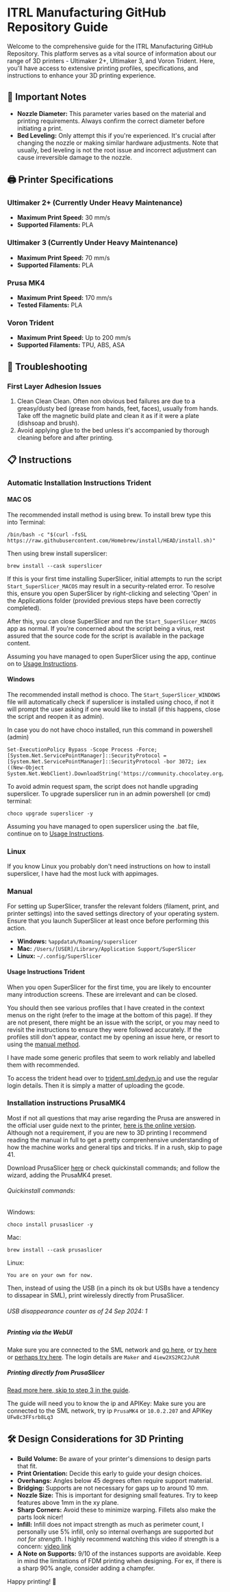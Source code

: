 # ITRL Manufacturing GitHub Repository Guide

Welcome to the comprehensive guide for the ITRL Manufacturing GitHub Repository. This platform serves as a vital source of information about our range of 3D printers - Ultimaker 2+, Ultimaker 3, and Voron Trident. Here, you'll have access to extensive printing profiles, specifications, and instructions to enhance your 3D printing experience.

## 📝 Important Notes

- **Nozzle Diameter:** This parameter varies based on the material and printing requirements. Always confirm the correct diameter before initiating a print.
- **Bed Leveling:** Only attempt this if you're experienced. It's crucial after changing the nozzle or making similar hardware adjustments. Note that usually, bed leveling is not the root issue and incorrect adjustment can cause irreversible damage to the nozzle.

## 🖨️ Printer Specifications

### Ultimaker 2+ (Currently Under Heavy Maintenance)
- **Maximum Print Speed:** 30 mm/s
- **Supported Filaments:** PLA

### Ultimaker 3 (Currently Under Heavy Maintenance)
- **Maximum Print Speed:** 70 mm/s
- **Supported Filaments:** PLA

### Prusa MK4
- **Maximum Print Speed:** 170 mm/s
- **Tested Filaments:** PLA

### Voron Trident
- **Maximum Print Speed:** Up to 200 mm/s
- **Supported Filaments:** TPU, ABS, ASA

## 🔧 Troubleshooting

### First Layer Adhesion Issues
1. Clean Clean Clean. Often non obvious bed failures are due to a greasy/dusty bed (grease from hands, feet, faces), usually from hands. 
Take off the magnetic build plate and clean it as if it were a plate (dishsoap and brush). 
2. Avoid applying glue to the bed unless it's accompanied by thorough cleaning before and after printing.

## 📋 Instructions

### Automatic Installation Instructions Trident 
#### MAC OS
The recommended install method is using brew. To install brew type this into Terminal:
```console
/bin/bash -c "$(curl -fsSL https://raw.githubusercontent.com/Homebrew/install/HEAD/install.sh)"
```
Then using brew install superslicer:
```console
brew install --cask superslicer 
```
If this is your first time installing SuperSlicer, initial attempts to run the script `Start_SuperSlicer_MACOS` may result in a security-related error. To resolve this, ensure you open SuperSlicer by right-clicking and selecting 'Open' in the Applications folder (provided previous steps have been correctly completed). 

After this, you can close SuperSlicer and run the `Start_SuperSlicer_MACOS` app as normal. If you're concerned about the script being a virus, rest assured that the source code for the script is available in the package content.

Assuming you have managed to open SuperSlicer using the app, continue on to [Usage Instructions](#Usage-Instructions-Trident).

#### Windows
The recommended install method is choco. The `Start_SuperSlicer_WINDOWS` file will automatically check if superslicer is installed using choco, if not it will prompt the user asking if one would like to install (if this happens, close the script and reopen it as admin). 

In case you do not have choco installed, run this command in powershell (admin)
```
Set-ExecutionPolicy Bypass -Scope Process -Force; [System.Net.ServicePointManager]::SecurityProtocol = [System.Net.ServicePointManager]::SecurityProtocol -bor 3072; iex ((New-Object System.Net.WebClient).DownloadString('https://community.chocolatey.org/install.ps1'))
```
To avoid admin request spam, the script does not handle upgrading superslicer. To upgrade superslicer run in an admin powershell (or cmd) terminal:
```
choco upgrade superslicer -y
```

Assuming you have managed to open superslicer using the .bat file, continue on to [Usage Instructions](#Usage-Instructions-Trident).

### Linux
If you know Linux you probably don't need instructions on how to install superslicer, I have had the most luck with appimages. 

### Manual
For setting up SuperSlicer, transfer the relevant folders (filament, print, and printer settings) into the saved settings directory of your operating system. Ensure that you launch SuperSlicer at least once before performing this action.

- **Windows:** `%appdata%/Roaming/superslicer`
- **Mac:** `/Users/[USER]/Library/Application Support/SuperSlicer`
- **Linux:** `~/.config/SuperSlicer`

#### Usage Instructions Trident
When you open SuperSlicer for the first time, you are likely to encounter many introduction screens. These are irrelevant and can be closed. 

You should then see various profiles that I have created in the context menus on the right (refer to the image at the bottom of this page). If they are not present, there might be an issue with the script, or you may need to revisit the instructions to ensure they were followed accurately. If the profiles still don't appear, contact me by opening an issue here, or resort to using the [manual method](#manual). 

I have made some generic profiles that seem to work reliably and labelled them with recommended.

To access the trident head over to [trident.sml.dedyn.io](https://trident.sml.dedyn.io) and use the regular login details. Then it is simply a matter of uploading the gcode.

### Installation instructions PrusaMK4
Most if not all questions that may arise regarding the Prusa are answered in the official user guide next to the printer, [here is the online version](https://www.prusa3d.com/downloads/manual/prusa3d_manual_MK4_MK39_103_en.pdf#page=41). Although not a requirement, if you are new to 3D printing I recommend reading the manual in full to get a pretty comprenhensive understanding of how the machine works and general tips and tricks. If in a rush, skip to page 41.

Download PrusaSlicer [here](https://www.prusa3d.com/en/page/prusaslicer_424/) or check quickinstall commands; and follow the wizard, adding the PrusaMK4 preset.

###### Quickinstall commands:
Windows: 
```
choco install prusaslicer -y
```
Mac:
```
brew install --cask prusaslicer
```
Linux:
```
You are on your own for now.
```

Then, instead of using the USB (in a pinch its ok but USBs have a tendency to dissapear in SML), print wirelessly directly from PrusaSlicer. 

###### USB disappearance counter as of 24 Sep 2024: 1 

##### Printing via the WebUI
Make sure you are connected to the SML network and [go here](http://10.0.2.207), or [try here](http://PrusaMK4.local) or [perhaps try here](http://PrusaMK4). The login details are ```Maker``` and ```4iew2XS2RC2JuhR```
##### Printing directly from PrusaSlicer
[Read more here, skip to step 3 in the guide](https://help.prusa3d.com/guide/sending-files-from-prusaslicer-to-prusalink_222961). 

The guide will need you to know the ip and APIKey: Make sure you are connected to the SML network, try ip ```PrusaMK4``` or ```10.0.2.207``` and APIKey ```UFw8c3FFsrb8Lq3```

## 🛠️ Design Considerations for 3D Printing

- **Build Volume:** Be aware of your printer's dimensions to design parts that fit.
- **Print Orientation:** Decide this early to guide your design choices.
- **Overhangs:** Angles below 45 degrees often require support material.
- **Bridging:** Supports are not necessary for gaps up to around 10 mm.
- **Nozzle Size:** This is important for designing small features. Try to keep features above 1mm in the xy plane.
- **Sharp Corners:** Avoid these to minimize warping. Fillets also make the parts look nicer!
- **Infill:** Infill does not impact strength as much as perimeter count, I personally use 5% infill, only so internal overhangs are supported *but not for strength*. I highly recommend watching this video if strength is a concern: [video link](https://www.youtube.com/watch?v=AmEaNAwFSfI)
- **A Note on Supports:** 9/10 of the instances supports are avoidable. Keep in mind the limitations of FDM printing when designing. For ex, if there is a sharp 90% angle, consider adding a champfer. 

Happy printing! 🎉
